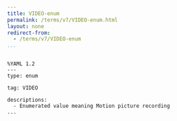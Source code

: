 ```yaml
---
title: VIDEO-enum
permalink: /terms/v7/VIDEO-enum.html
layout: none
redirect-from:
  - /terms/v7/VIDEO-enum
...
```


```

%YAML 1.2
---
type: enum

tag: VIDEO

descriptions:
  - Enumerated value meaning Motion picture recording
...

```